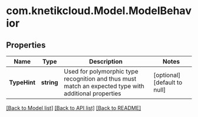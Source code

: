 # com.knetikcloud.Model.ModelBehavior
## Properties

Name | Type | Description | Notes
------------ | ------------- | ------------- | -------------
**TypeHint** | **string** | Used for polymorphic type recognition and thus must match an expected type with additional properties | [optional] [default to null]

[[Back to Model list]](../README.md#documentation-for-models) [[Back to API list]](../README.md#documentation-for-api-endpoints) [[Back to README]](../README.md)

